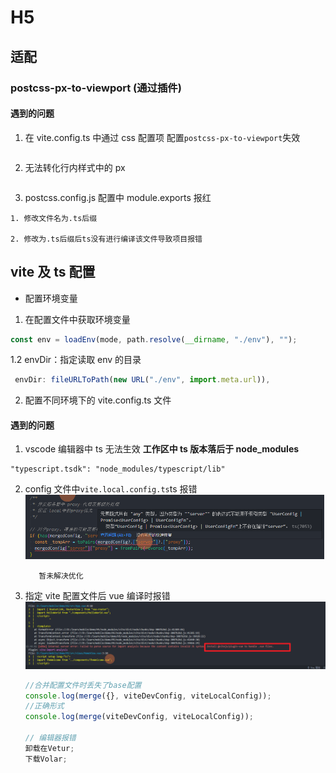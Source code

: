 # H5

## 适配

### postcss-px-to-viewport (通过插件)

#### 遇到的问题

1. 在 vite.config.ts 中通过 css 配置项 配置`postcss-px-to-viewport`失效

```

```

2. 无法转化行内样式中的 px

```

```

3. postcss.config.js 配置中 module.exports 报红

```text
1. 修改文件名为.ts后缀

2. 修改为.ts后缀后ts没有进行编译该文件导致项目报错
```

###

## vite 及 ts 配置

- 配置环境变量

1. 在配置文件中获取环境变量

```js
const env = loadEnv(mode, path.resolve(__dirname, "./env"), "");
```

1.2 envDir：指定读取 env 的目录

```js
 envDir: fileURLToPath(new URL("./env", import.meta.url)),
```

2. 配置不同环境下的 vite.config.ts 文件

#### 遇到的问题

1. vscode 编辑器中 ts 无法生效 **工作区中 ts 版本落后于 node_modules**

```
"typescript.tsdk": "node_modules/typescript/lib"

```

2. config 文件中`vite.local.config.ts`ts 报错
   ![](public\Snipaste_2023-02-14_14-01-52.png)

   ```
      暂未解决优化
   ```

3. 指定 vite 配置文件后 vue 编译时报错
   ![](public\Snipaste_2023-02-14_15-44-15.png)

   ```js
   //合并配置文件时丢失了base配置
   console.log(merge({}, viteDevConfig, viteLocalConfig));
   //正确形式
   console.log(merge(viteDevConfig, viteLocalConfig));

   // 编辑器报错
   卸载在Vetur;
   下载Volar;
   ```
